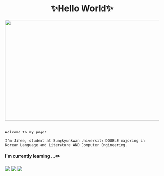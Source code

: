 <div align="center">
  
✨Hello World✨
=============
</div>

<div align=center>
<img src="https://user-images.githubusercontent.com/101245685/167261154-3f4ea27c-52e2-4e30-8f4a-3cde79714930.jpg" width="600" height="330">
</div>

<br/>

  ```
Welcome to my page!

I'm Jihee, student at Sungkyunkwan University DOUBLE majoring in Korean Language and Literature AND Computer Engineering.
  ```
#### I'm currently learning ...:pencil2:
 <img src="https://img.shields.io/badge/Python-3776AB?style=flat&logo=Python&logoColor=white"/> <img src="https://img.shields.io/badge/C-A8B9CC?style=flat&logo=C&logoColor=white"/> <img src="https://img.shields.io/badge/HTML5-E34F26?style=flat&logo=C&logoColor=white"/>
 
 <br/>

<!--
**applepops/applepops** is a ✨ _special_ ✨ repository because its `README.md` (this file) appears on your GitHub profile.

Here are some ideas to get you started:

- 🔭 I’m currently working on ...
- 🌱 I’m currently learning ...
- 👯 I’m looking to collaborate on ...
- 🤔 I’m looking for help with ...
- 💬 Ask me about ...
- 📫 How to reach me: ...
- 😄 Pronouns: ...
- ⚡ Fun fact: ...
-->
